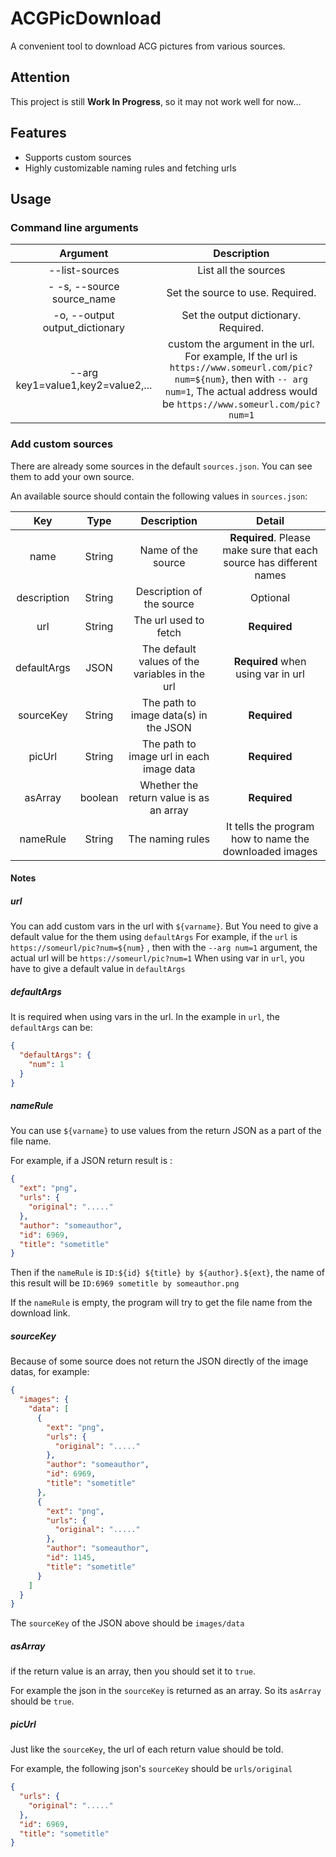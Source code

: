 # ACGPicDownload

A convenient tool to download ACG pictures from various sources.

## Attention

This project is still **Work In Progress**, so it may not work well for now...

## Features

- Supports custom sources
- Highly customizable naming rules and fetching urls

## Usage

### Command line arguments

|             Argument              |                                                                                          Description                                                                                           |
| :-------------------------------: | :--------------------------------------------------------------------------------------------------------------------------------------------------------------------------------------------: |
|          --list-sources           |                                                                                      List all the sources                                                                                      |
|    - -s, --source source_name     |                                                                                Set the source to use. Required.                                                                                |
|  -o, --output output_dictionary   |                                                                              Set the output dictionary. Required.                                                                              |
| --arg key1=value1,key2=value2,... | custom the argument in the url. For example, If the url is `https://www.someurl.com/pic?num=${num}`, then with `-- arg num=1`, The actual address would be `https://www.someurl.com/pic?num=1` |

### Add custom sources

There are already some sources in the default `sources.json`. You can see them to add your own source.

An available source should contain the following values in `sources.json`:

|     Key     |  Type   |                  Description                   |                               Detail                                |
| :---------: | :-----: | :--------------------------------------------: | :-----------------------------------------------------------------: |
|    name     | String  |               Name of the source               | **Required**. Please make sure that each source has different names |
| description | String  |           Description of the source            |                              Optional                               |
|     url     | String  |             The url used to fetch              |                            **Required**                             |
| defaultArgs |  JSON   | The default values of the variables in the url |                 **Required** when using var in url                  |
|  sourceKey  | String  |     The path to image data(s) in the JSON      |                            **Required**                             |
|   picUrl    | String  |    The path to image url in each image data    |                            **Required**                             |
|   asArray   | boolean |    Whether the return value is as an array     |                            **Required**                             |
|  nameRule   | String  |                The naming rules                |       It tells the program how to name the downloaded images        |

#### Notes

##### url

You can add custom vars in the url with `${varname}`. But You need to give a default value for the them
using `defaultArgs`
For example, if the `url` is `https://someurl/pic?num=${num}` , then with the `--arg num=1` argument, the actual url
will be `https://someurl/pic?num=1`
When using var in `url`, you have to give a default value in `defaultArgs`

##### defaultArgs

It is required when using vars in the url. In the example in `url`, the `defaultArgs` can be:

```json
{
  "defaultArgs": {
    "num": 1
  }
}
```

##### nameRule

You can use `${varname}` to use values from the return JSON as a part of the file name.

For example, if a JSON return result is :

```json
{
  "ext": "png",
  "urls": {
    "original": "....."
  },
  "author": "someauthor",
  "id": 6969,
  "title": "sometitle"
}
```

Then if the `nameRule` is `ID:${id} ${title} by ${author}.${ext}`, the name of this result will
be `ID:6969 sometitle by someauthor.png`

If the `nameRule` is empty, the program will try to get the file name from the download link.

##### sourceKey

Because of some source does not return the JSON directly of the image datas, for example:

```json
{
  "images": {
    "data": [
      {
        "ext": "png",
        "urls": {
          "original": "....."
        },
        "author": "someauthor",
        "id": 6969,
        "title": "sometitle"
      },
      {
        "ext": "png",
        "urls": {
          "original": "....."
        },
        "author": "someauthor",
        "id": 1145,
        "title": "sometitle"
      }
    ]
  }
}
```

The `sourceKey` of the JSON above should be `images/data`

##### asArray

if the return value is an array, then you should set it to `true`.

For example the json in the `sourceKey` is returned as an array. So its `asArray` should be `true`.

##### picUrl

Just like the `sourceKey`, the url of each return value should be told.

For example, the following json's `sourceKey` should be `urls/original`

```json
{
  "urls": {
    "original": "....."
  },
  "id": 6969,
  "title": "sometitle"
}
```

